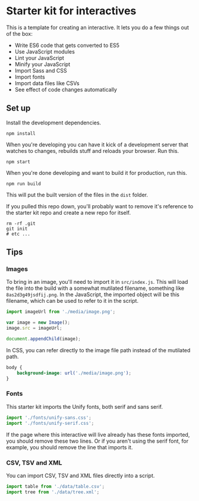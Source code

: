 # Starter kit for interactives

This is a template for creating an interactive. It lets you do a few things out of the box:
- Write ES6 code that gets converted to ES5
- Use JavaScript modules
- Lint your JavaScript
- Minify your JavaScript
- Import Sass and CSS
- Import fonts
- Import data files like CSVs
- See effect of code changes automatically

## Set up

Install the development dependencies.
```
npm install
```

When you're developing you can have it kick of a development server that watches to changes, rebuilds stuff and reloads your browser. Run this.

```
npm start
```

When you're done developing and want to build it for production, run this.
```
npm run build
```

This will put the built version of the files in the `dist` folder.

If you pulled this repo down, you'll probably want to remove it's reference to the starter kit repo and create a new repo for itself.
```
rm -rf .git
git init
# etc ...
```

## Tips

### Images
To bring in an image, you'll need to import it in `src/index.js`. This will load
the file into the build with a somewhat mutilated filename, something like `8as2d3g49jsdfij.png`. In the JavaScript, the imported object will be this
filename, which can be used to refer to it in the script.
```javascript
import imageUrl from './media/image.png';

var image = new Image();
image.src = imageUrl;

document.appendChild(image);
```

In CSS, you can refer directly to the image file path instead of the mutilated
path.

```css
body {
    background-image: url('./media/image.png');
}
```

### Fonts

This starter kit imports the Unify fonts, both serif and sans serif.

```javascript
import './fonts/unify-sans.css';
import './fonts/unify-serif.css';
```

If the page where this interactive will live already has these fonts imported,
you should remove these two lines. Or if you aren't using the serif font, for
example, you should remove the line that imports it.

### CSV, TSV and XML

You can import CSV, TSV and XML files directly into a script.

```javascript
import table from './data/table.csv';
import tree from './data/tree.xml';
```

